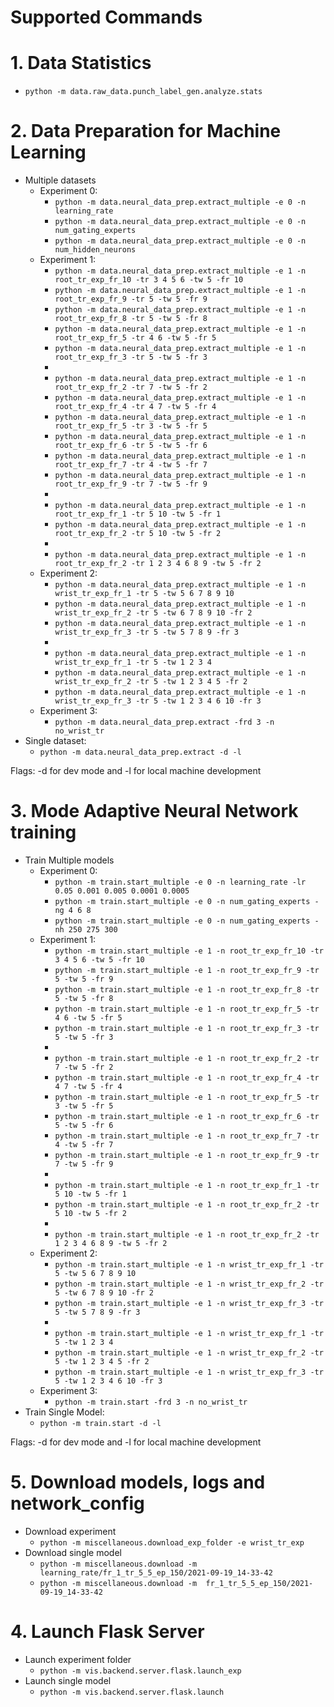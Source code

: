 # Supported Commands

# 1. Data Statistics

* ``python -m data.raw_data.punch_label_gen.analyze.stats``
 
# 2. Data Preparation for Machine Learning
* Multiple datasets
  * Experiment 0:
    * ``python -m data.neural_data_prep.extract_multiple -e 0 -n learning_rate``
    * ``python -m data.neural_data_prep.extract_multiple -e 0 -n num_gating_experts``
    * ``python -m data.neural_data_prep.extract_multiple -e 0 -n num_hidden_neurons``
  * Experiment 1:
    * ``python -m data.neural_data_prep.extract_multiple -e 1 -n root_tr_exp_fr_10 -tr 3 4 5 6 -tw 5 -fr 10 ``
    * ``python -m data.neural_data_prep.extract_multiple -e 1 -n root_tr_exp_fr_9 -tr 5 -tw 5 -fr 9 ``
    * ``python -m data.neural_data_prep.extract_multiple -e 1 -n root_tr_exp_fr_8 -tr 5 -tw 5 -fr 8 ``
    * ``python -m data.neural_data_prep.extract_multiple -e 1 -n root_tr_exp_fr_5 -tr 4 6 -tw 5 -fr 5 ``
    * ``python -m data.neural_data_prep.extract_multiple -e 1 -n root_tr_exp_fr_3 -tr 5 -tw 5 -fr 3 ``
    * 
    * ``python -m data.neural_data_prep.extract_multiple -e 1 -n root_tr_exp_fr_2 -tr 7 -tw 5 -fr 2 `` 
    * ``python -m data.neural_data_prep.extract_multiple -e 1 -n root_tr_exp_fr_4 -tr 4 7 -tw 5 -fr 4 `` 
    * ``python -m data.neural_data_prep.extract_multiple -e 1 -n root_tr_exp_fr_5 -tr 3 -tw 5 -fr 5 ``
    * ``python -m data.neural_data_prep.extract_multiple -e 1 -n root_tr_exp_fr_6 -tr 5 -tw 5 -fr 6 ``  
    * ``python -m data.neural_data_prep.extract_multiple -e 1 -n root_tr_exp_fr_7 -tr 4 -tw 5 -fr 7 ``  
    * ``python -m data.neural_data_prep.extract_multiple -e 1 -n root_tr_exp_fr_9 -tr 7 -tw 5 -fr 9 `` 
    * 
    * ``python -m data.neural_data_prep.extract_multiple -e 1 -n root_tr_exp_fr_1 -tr 5 10 -tw 5 -fr 1 `` 
    * ``python -m data.neural_data_prep.extract_multiple -e 1 -n root_tr_exp_fr_2 -tr 5 10 -tw 5 -fr 2 `` 
    * 
    * ``python -m data.neural_data_prep.extract_multiple -e 1 -n root_tr_exp_fr_2 -tr 1 2 3 4 6 8 9 -tw 5 -fr 2 `` 
  * Experiment 2:
    * ``python -m data.neural_data_prep.extract_multiple -e 1 -n wrist_tr_exp_fr_1 -tr 5 -tw 5 6 7 8 9 10``
    * ``python -m data.neural_data_prep.extract_multiple -e 1 -n wrist_tr_exp_fr_2 -tr 5 -tw 6 7 8 9 10 -fr 2``
    * ``python -m data.neural_data_prep.extract_multiple -e 1 -n wrist_tr_exp_fr_3 -tr 5 -tw 5 7 8 9 -fr 3``
    * 
    * ``python -m data.neural_data_prep.extract_multiple -e 1 -n wrist_tr_exp_fr_1 -tr 5 -tw 1 2 3 4``
    * ``python -m data.neural_data_prep.extract_multiple -e 1 -n wrist_tr_exp_fr_2 -tr 5 -tw 1 2 3 4 5 -fr 2``
    * ``python -m data.neural_data_prep.extract_multiple -e 1 -n wrist_tr_exp_fr_3 -tr 5 -tw 1 2 3 4 6 10 -fr 3``
  * Experiment 3:
    * ``python -m data.neural_data_prep.extract -frd 3 -n no_wrist_tr``
* Single dataset:
  * ``python -m data.neural_data_prep.extract -d -l``

Flags: -d for dev mode and -l for local machine development

# 3. Mode Adaptive Neural Network training
* Train Multiple models
  * Experiment 0:
    * ``python -m train.start_multiple -e 0 -n learning_rate -lr 0.05 0.001 0.005 0.0001 0.0005``
    * ``python -m train.start_multiple -e 0 -n num_gating_experts -ng 4 6 8``
    * ``python -m train.start_multiple -e 0 -n num_gating_experts -nh 250 275 300``
  * Experiment 1:
    * ``python -m train.start_multiple -e 1 -n root_tr_exp_fr_10 -tr 3 4 5 6 -tw 5 -fr 10``
    * ``python -m train.start_multiple -e 1 -n root_tr_exp_fr_9 -tr 5 -tw 5 -fr 9``
    * ``python -m train.start_multiple -e 1 -n root_tr_exp_fr_8 -tr 5 -tw 5 -fr 8``
    * ``python -m train.start_multiple -e 1 -n root_tr_exp_fr_5 -tr 4 6 -tw 5 -fr 5``
    * ``python -m train.start_multiple -e 1 -n root_tr_exp_fr_3 -tr 5 -tw 5 -fr 3``
    * 
    * ``python -m train.start_multiple -e 1 -n root_tr_exp_fr_2 -tr 7 -tw 5 -fr 2``
    * ``python -m train.start_multiple -e 1 -n root_tr_exp_fr_4 -tr 4 7 -tw 5 -fr 4``
    * ``python -m train.start_multiple -e 1 -n root_tr_exp_fr_5 -tr 3 -tw 5 -fr 5``
    * ``python -m train.start_multiple -e 1 -n root_tr_exp_fr_6 -tr 5 -tw 5 -fr 6``
    * ``python -m train.start_multiple -e 1 -n root_tr_exp_fr_7 -tr 4 -tw 5 -fr 7``
    * ``python -m train.start_multiple -e 1 -n root_tr_exp_fr_9 -tr 7 -tw 5 -fr 9``
    * 
    * ``python -m train.start_multiple -e 1 -n root_tr_exp_fr_1 -tr 5 10 -tw 5 -fr 1``
    * ``python -m train.start_multiple -e 1 -n root_tr_exp_fr_2 -tr 5 10 -tw 5 -fr 2``
    * 
    * ``python -m train.start_multiple -e 1 -n root_tr_exp_fr_2 -tr 1 2 3 4 6 8 9 -tw 5 -fr 2``
  * Experiment 2:
    * ``python -m train.start_multiple -e 1 -n wrist_tr_exp_fr_1 -tr 5 -tw 5 6 7 8 9 10``
    * ``python -m train.start_multiple -e 1 -n wrist_tr_exp_fr_2 -tr 5 -tw 6 7 8 9 10 -fr 2``
    * ``python -m train.start_multiple -e 1 -n wrist_tr_exp_fr_3 -tr 5 -tw 5 7 8 9 -fr 3``
    * 
    * ``python -m train.start_multiple -e 1 -n wrist_tr_exp_fr_1 -tr 5 -tw 1 2 3 4``
    * ``python -m train.start_multiple -e 1 -n wrist_tr_exp_fr_2 -tr 5 -tw 1 2 3 4 5 -fr 2``
    * ``python -m train.start_multiple -e 1 -n wrist_tr_exp_fr_3 -tr 5 -tw 1 2 3 4 6 10 -fr 3``
  * Experiment 3:
    * ``python -m train.start -frd 3 -n no_wrist_tr``
* Train Single Model:
  * ``python -m train.start -d -l``

Flags: -d for dev mode and -l for local machine development

# 5. Download models, logs and network_config
* Download experiment 
  * ``python -m miscellaneous.download_exp_folder -e wrist_tr_exp``
* Download single model
  * ``python -m miscellaneous.download -m  learning_rate/fr_1_tr_5_5_ep_150/2021-09-19_14-33-42``
  * ``python -m miscellaneous.download -m  fr_1_tr_5_5_ep_150/2021-09-19_14-33-42``

# 4. Launch Flask Server 
* Launch experiment folder
  * ``python -m vis.backend.server.flask.launch_exp``
* Launch single model
  * ``python -m vis.backend.server.flask.launch``

